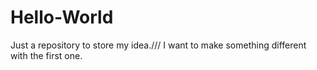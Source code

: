 # Hello-World
Just a repository to store my idea.///
I want to make something different with the first one.
